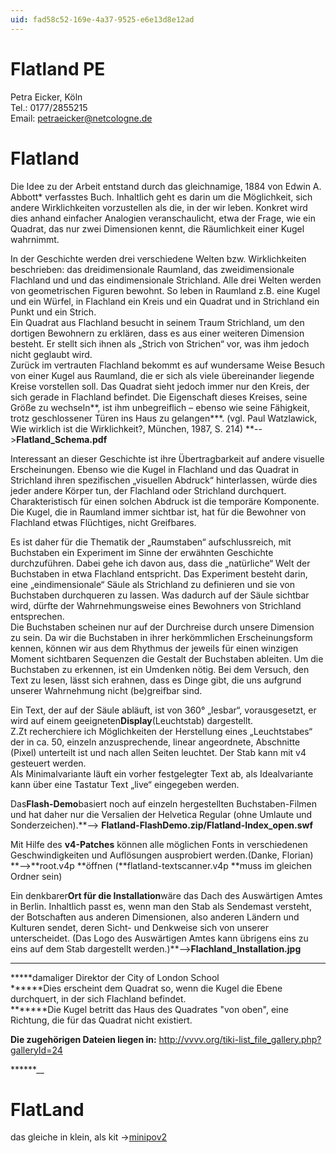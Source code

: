 ```yaml
---
uid: fad58c52-169e-4a37-9525-e6e13d8e12ad
---
```


# Flatland PE
Petra Eicker, Köln  
Tel.: 0177/2855215  
Email: petraeicker@netcologne.de  



# Flatland


Die Idee zu der Arbeit entstand durch das gleichnamige, 1884 von Edwin A. Abbott* verfasstes Buch. Inhaltlich geht es darin um die Möglichkeit, sich andere Wirklichkeiten vorzustellen als die, in der wir leben. Konkret wird dies anhand einfacher Analogien veranschaulicht, etwa der Frage, wie ein Quadrat, das nur zwei Dimensionen kennt, die Räumlichkeit einer Kugel wahrnimmt.   

In der Geschichte werden drei verschiedene Welten bzw. Wirklichkeiten beschrieben: das dreidimensionale Raumland, das zweidimensionale Flachland und und das eindimensionale Strichland. Alle drei Welten werden von geometrischen Figuren bewohnt. So leben in Raumland z.B. eine Kugel und ein Würfel, in Flachland ein Kreis und ein Quadrat und in Strichland ein Punkt und ein Strich.   
Ein Quadrat aus Flachland besucht in seinem Traum Strichland, um den dortigen Bewohnern zu erklären, dass es aus einer weiteren Dimension besteht. Er stellt sich ihnen als „Strich von Strichen“ vor,  was ihm jedoch nicht geglaubt wird.   
Zurück im vertrauten Flachland bekommt es auf wundersame Weise Besuch von einer Kugel aus Raumland, die er sich als viele übereinander liegende Kreise vorstellen soll. Das Quadrat sieht jedoch immer nur den Kreis, der sich gerade in Flachland befindet. Die Eigenschaft dieses Kreises, seine Größe zu wechseln**, ist ihm unbegreiflich – ebenso wie seine Fähigkeit, trotz geschlossener Türen ins Haus zu gelangen***. (vgl. Paul Watzlawick, Wie wirklich ist die Wirklichkeit?, München, 1987, S. 214) **-->**Flatland_Schema.pdf** 

Interessant an dieser Geschichte ist ihre Übertragbarkeit auf andere visuelle Erscheinungen. Ebenso wie die Kugel in Flachland und das Quadrat in Strichland ihren spezifischen „visuellen Abdruck“ hinterlassen, würde dies jeder andere Körper tun, der Flachland oder Strichland durchquert. Charakteristisch für einen solchen Abdruck ist die temporäre Komponente. Die Kugel, die in Raumland immer sichtbar ist, hat für die Bewohner von Flachland etwas Flüchtiges, nicht Greifbares.  

Es ist daher für die Thematik der „Raumstaben“ aufschlussreich, mit Buchstaben ein Experiment im Sinne der erwähnten Geschichte durchzuführen. Dabei gehe ich davon aus, dass die „natürliche“ Welt der Buchstaben in etwa Flachland entspricht. Das Experiment besteht darin, eine „eindimensionale“ Säule als Strichland zu definieren und sie von Buchstaben durchqueren zu lassen. Was dadurch auf der Säule sichtbar wird, dürfte der Wahrnehmungsweise eines Bewohners von Strichland entsprechen.  
Die Buchstaben scheinen nur auf der Durchreise durch unsere Dimension zu sein. Da wir die Buchstaben in ihrer herkömmlichen Erscheinungsform kennen, können wir aus dem Rhythmus der jeweils für einen winzigen Moment sichtbaren Sequenzen die Gestalt der Buchstaben ableiten. Um die Buchstaben zu erkennen, ist ein Umdenken nötig. Bei dem Versuch, den Text zu lesen, lässt sich erahnen, dass es Dinge gibt, die uns aufgrund unserer Wahrnehmung nicht (be)greifbar sind.  

Ein Text, der auf der Säule abläuft, ist von 360° „lesbar“, vorausgesetzt, er wird auf einem geeigneten**Display**(Leuchtstab) dargestellt.  
Z.Zt recherchiere ich Möglichkeiten der Herstellung eines „Leuchtstabes“ der in ca. 50, einzeln anzusprechende, linear angeordnete, Abschnitte (Pixel) unterteilt ist und nach allen Seiten leuchtet. Der Stab kann mit v4 gesteuert werden.   
Als Minimalvariante läuft ein vorher festgelegter Text ab, als Idealvariante kann über eine Tastatur Text „live“ eingegeben werden.  



Das**Flash-Demo**basiert noch auf einzeln hergestellten Buchstaben-Filmen und hat daher nur die Versalien der Helvetica Regular (ohne Umlaute und Sonderzeichen).**--> **Flatland-FlashDemo.zip/Flatland-Index_open.swf**  

Mit Hilfe des **v4-Patches** können alle möglichen Fonts in verschiedenen Geschwindigkeiten und Auflösungen ausprobiert werden.(Danke, Florian) **-->**root.v4p **öffnen (**flatland-textscanner.v4p **muss im gleichen Ordner sein)  



Ein denkbarer**Ort für die Installation**wäre das Dach des Auswärtigen Amtes in Berlin. Inhaltlich passt es, wenn man den Stab als Sendemast versteht, der Botschaften aus anderen Dimensionen, also anderen Ländern und Kulturen sendet, deren Sicht- und Denkweise sich von unserer unterscheidet. (Das Logo des Auswärtigen Amtes kann übrigens eins zu eins auf dem Stab dargestellt werden.)**-->**Flachland_Installation.jpg**  


****** 

*****damaliger Direktor der City of London School  
******Dies erscheint dem Quadrat so, wenn die Kugel die Ebene durchquert, in der sich Flachland befindet.  
*******Die Kugel betritt das Haus des Quadrates "von oben", eine Richtung, die für das Quadrat nicht existiert.  


**Die zugehörigen Dateien liegen in:**
<a href="http://vvvv.org/tiki-list_file_gallery.php?galleryId=24" class="extURL" target="_blank">http://vvvv.org/tiki-list_file_gallery.php?galleryId=24</a>  


******__  




# FlatLand

das gleiche in klein, als kit -><a href="http://www.ladyada.net/make/minipov2/" class="extURL" target="_blank">minipov2</a>